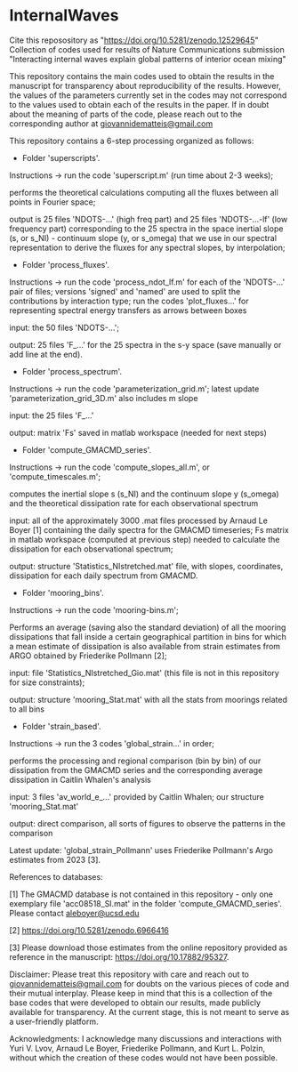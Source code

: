 # InternalWaves

Cite this reposository as "https://doi.org/10.5281/zenodo.12529645"
Collection of codes used for results of Nature Communications submission "Interacting internal waves explain global patterns of interior ocean mixing"

This repository contains the main codes used to obtain the results in the manuscript for transparency about reproducibility of the results. However, the values of the parameters currently set in the codes may not correspond to the values used to obtain each of the results in the paper.
If in doubt about the meaning of parts of the code, please reach out to the corresponding author at giovannidematteis@gmail.com


This repository contains a 6-step processing organized as follows:

- Folder 'superscripts'.
  
Instructions -> run the code 'superscript.m' (run time about 2-3 weeks);

performs the theoretical calculations computing all the fluxes between all points in Fourier space;

output is 25 files 'NDOTS-...' (high freq part) and 25 files 'NDOTS-...-lf' (low frequency part)
corresponding to the 25 spectra in the space inertial slope (s, or s_NI) - continuum slope (y, or s_omega)
that we use in our spectral representation to derive the fluxes for any spectral slopes, by interpolation;

- Folder 'process_fluxes'.

Instructions -> run the code 'process_ndot_lf.m' for each of the 'NDOTS-...' pair of files; versions 'signed' and 'named' are used to split the contributions by interaction type; run the codes 'plot_fluxes...' for representing spectral energy transfers as arrows between boxes

input: the 50 files 'NDOTS-...';

output: 25 files 'F_...' for the 25 spectra in the s-y space (save manually or add line at the end).

- Folder 'process_spectrum'.

Instructions -> run the code 'parameterization_grid.m'; latest update 'parameterization_grid_3D.m' also includes m slope 

input: the 25 files 'F_...'

output: matrix 'Fs' saved in matlab workspace (needed for next steps)

- Folder 'compute_GMACMD_series'.

Instructions -> run the code 'compute_slopes_all.m', or 'compute_timescales.m';

computes the inertial slope s (s_NI) and the continuum slope y (s_omega) and the theoretical
dissipation rate for each observational spectrum

input: all of the approximately 3000 .mat files processed by Arnaud Le Boyer [1] containing the daily spectra
for the GMACMD timeseries; Fs matrix in matlab workspace (computed at previous step) needed to calculate the
dissipation for each observational spectrum;

output: structure 'Statistics_NIstretched.mat' file, with slopes, coordinates, dissipation for
each daily spectrum from GMACMD.

- Folder 'mooring_bins'.

Instructions -> run the code 'mooring-bins.m';

Performs an average (saving also the standard deviation)
of all the mooring dissipations that fall inside a certain geographical partition in
bins for which a mean estimate of dissipation is also available from strain estimates from ARGO obtained by Friederike Pollmann [2];

input: file 'Statistics_NIstretched_Gio.mat' (this file is not in this repository for size constraints);

output: structure 'mooring_Stat.mat' with all the stats from moorings related to all bins

- Folder 'strain_based'.

Instructions -> run the 3 codes 'global_strain...' in order;

performs the processing and regional comparison (bin by bin) of our dissipation from the GMACMD series
and the corresponding average dissipation in Caitlin Whalen's analysis

input: 3 files 'av_world_e_...' provided by Caitlin Whalen; our structure 'mooring_Stat.mat'

output: direct comparison, all sorts of figures to observe the patterns in the comparison

Latest update: 'global_strain_Pollmann' uses Friederike Pollmann's Argo estimates from 2023 [3].


References to databases:

[1] The GMACMD database is not contained in this repository - only one exemplary file 'acc08518_SI.mat' in the folder 'compute_GMACMD_series'. Please contact aleboyer@ucsd.edu

[2] https://doi.org/10.5281/zenodo.6966416

[3] Please download those estimates from the online repository provided as reference in the manuscript: https://doi.org/10.17882/95327.

Disclaimer:
Please treat this repository with care and reach out to giovannidematteis@gmail.com for doubts on the various pieces of code and their mutual interplay. Please keep in mind that this is a collection of the base codes that were developed to obtain our results, made publicly available for transparency. At the current stage, this is not meant to serve as a user-friendly platform.

Acknowledgments: I acknowledge many discussions and interactions with Yuri V. Lvov, Arnaud Le Boyer, Friederike Pollmann, and Kurt L. Polzin, without which the creation of these codes would not have been possible.
